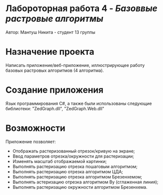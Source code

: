 # Лабороторная работа 4 - ___Базоввые растровые алгоритмы___
Автор: Мантуш Никита - студент 13 группы

# Назначение проекта
Написать приложение/веб-приложение, иллюстрирующее работу базовых
растровых алгоритмов (4 алгоритма).
# Создание приложения
Язык программирования C#, а также были использованы следующие библиотеки: "ZedGraph.dll", "ZedGraph.Web.dll"
# Возможности
Приложение позволяет:
- Отображать растеризованный отрезок/кривую на экране;
- Ввод параметров отрезка/окружности для растеризации;
- Изменять масштаб отображаемой картинки;
- Выполнять растеризацию отрезка пошаговым алгоритмом;
- Выполнять растеризацию отрезка алгоритмом ЦДА;
- Выполнять растеризацию отрезка алгоритмом Брезенхемом;
- Выполнять астеризацию отрезка алгоритмом Ву (сглаженная линия);
- Выполнять растеризацию окружности алгоритмом Брезенхема.
